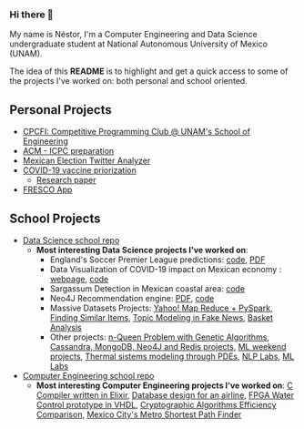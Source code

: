 ### Hi there 👋

<!--
**nestorivanmo/nestorivanmo** is a ✨ _special_ ✨ repository because its `README.md` (this file) appears on your GitHub profile.

Here are some ideas to get you started:

- 🔭 I’m currently working on ...
- 🌱 I’m currently learning ...
- 👯 I’m looking to collaborate on ...
- 🤔 I’m looking for help with ...
- 💬 Ask me about ...
- 📫 How to reach me: ...
- 😄 Pronouns: ...
- ⚡ Fun fact: ...
-->

My name is Néstor, I'm a Computer Engineering and Data Science undergraduate student at National Autonomous University of Mexico (UNAM).

The idea of this **README** is to highlight and get a quick access to some of the projects I've worked on: both personal and school oriented. 

## Personal Projects
 
- [CPCFI: Competitive Programming Club @ UNAM's School of Engineering](http://www.cpcfi.unam.mx/)
- [ACM - ICPC preparation](https://github.com/nestorivanmo/icpc)
- [Mexican Election Twitter Analyzer](https://github.com/nestorivanmo/twitter-mexican-elections)
- [COVID-19 vaccine priorization](https://github.com/nestorivanmo/covid-19-vaccine-economic-sectors)
  - [Research paper](https://github.com/nestorivanmo/covid-19-vaccine-economic-sectors/blob/main/MartinezOstoaNestor_ProyectoFinal_MDA.pdf) 
- [FRESCO App](https://github.com/nestorivanmo/FRESCO)

## School Projects

- [Data Science school repo](https://github.com/nestorivanmo/iimas-data-science)
  - **Most interesting Data Science projects I've worked on**:
    - England's Soccer Premier League predictions: [code](https://github.com/nestorivanmo/FootballPrediction), [PDF](https://github.com/nestorivanmo/FootballPrediction/blob/main/PPCD%20Proyecto%20Final%20-%20FootballPrediction.pdf)
    - Data Visualization of COVID-19 impact on Mexican economy : [webpage](https://patoba.github.io/buenvis/), [code](https://github.com/nestorivanmo/buenvis)
    - Sargassum Detection in Mexican coastal area: [code](https://github.com/nestorivanmo/sargassum-image-detection)
    - Neo4J Recommendation engine: [PDF](https://github.com/nestorivanmo/iimas-data-science/blob/master/spring-21/bne/practicas/neo4j/Neo4J_RecommendationEngine.pdf), [code](https://github.com/nestorivanmo/iimas-data-science/tree/master/spring-21/bne/practicas/neo4j)
    - Massive Datasets Projects: [Yahoo! Map Reduce + PySpark](https://github.com/nestorivanmo/iimas-data-science/tree/master/spring-21/dm/projects/1), [Finding Similar Items](https://github.com/nestorivanmo/iimas-data-science/tree/master/spring-21/dm/projects/2), [Topic Modeling in Fake News](https://github.com/nestorivanmo/iimas-data-science/tree/master/fall-21/massive-data-ii/projects/1-fake-news), [Basket Analysis](https://github.com/nestorivanmo/iimas-data-science/tree/master/fall-21/massive-data-ii/projects/2-basket-analysis)
    - Other projects: [n-Queen Problem with Genetic Algorithms](https://github.com/nestorivanmo/LCD-CC-2021-I), [Cassandra, MongoDB, Neo4J and Redis projects](https://github.com/nestorivanmo/iimas-data-science/tree/master/spring-21/bne/practicas), [ML weekend projects](https://github.com/nestorivanmo/iimas-data-science/tree/master/fall-20/ppcd), [Thermal sistems modeling through PDEs](https://github.com/nestorivanmo/iimas-data-science/tree/master/fall-20/mmccd/metodos-numericos/diferencias-finitas), [NLP Labs](https://github.com/nestorivanmo/iimas-data-science/tree/master/fall-21/nlp/Practicas), [ML Labs](https://github.com/nestorivanmo/iimas-data-science/tree/master/fall-21/machine-learning/homeworks)
- [Computer Engineering school repo](https://github.com/nestorivanmo/computer-engineering)
  - **Most interesting Computer Engineering projects I've worked on**: [C Compiler written in Elixir](https://github.com/nestorivanmo/c202-assembly), [Database design for an airline](https://github.com/nestorivanmo/air-flights), [FPGA Water Control prototype in VHDL](https://github.com/nestorivanmo/water-control-vlsi), [Cryptographic Algorithms Efficiency Comparison](https://github.com/nestorivanmo/crypto-algorithms-efficiency), [Mexico City's Metro Shortest Path Finder](https://github.com/nestorivanmo/metroCDMX_IA)

